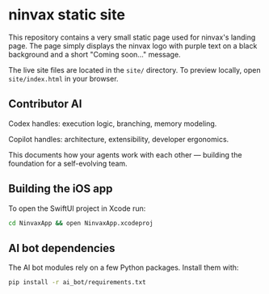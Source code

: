 # ninvax static site

This repository contains a very small static page used for ninvax's landing page.
The page simply displays the ninvax logo with purple text on a black background
and a short "Coming soon…" message.

The live site files are located in the `site/` directory.  To preview locally,
open `site/index.html` in your browser.

## Contributor AI

Codex handles: execution logic, branching, memory modeling.

Copilot handles: architecture, extensibility, developer ergonomics.

This documents how your agents work with each other — building the foundation for a self-evolving team.


## Building the iOS app

To open the SwiftUI project in Xcode run:

```bash
cd NinvaxApp && open NinvaxApp.xcodeproj
```


## AI bot dependencies

The AI bot modules rely on a few Python packages. Install them with:

```bash
pip install -r ai_bot/requirements.txt
```

